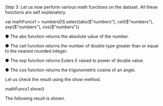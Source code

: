 
Step 3: Let us now perform various math functions on the dataset. All these functions are self explanatory.

val mathFuncs1 = numbersDS.select(abs($"numbers"), ceil($"numbers"), exp($"numbers"), cos($"numbers"))

●	The abs function returns the absolute value of the number.

●	The ceil function returns the number of double type greater than or equal to the nearest rounded integer. 

●	The exp function returns Eulers E raised to power of double value.

●	The cos function returns the trigonometric cosine of an angle.

Let us check the result using the show method.

mathFuncs1.show()

The following result is shown.

 

